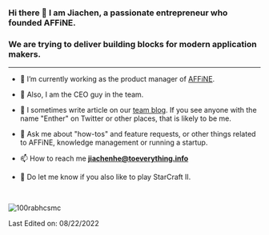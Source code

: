 ### Hi there 👋 I am Jiachen, a passionate entrepreneur who founded AFFiNE. 

### We are trying to deliver building blocks for modern application makers. 

---

- 🔭 I’m currently working as the product manager of <a href="https://affine.pro" target="blank">AFFiNE</a>.

- 🌱 Also, I am the CEO guy in the team.

- 📝 I sometimes write article on our <a href="https://blog.affine.pro/" target="blank">team blog</a>. If you see anyone with the name "Enther" on Twitter or other places, that is likely to be me.

- 💬 Ask me about "how-tos" and feature requests, or other things related to AFFiNE, knowledge management or running a startup.

- 📫 How to reach me **jiachenhe@toeverything.info**

- 📄 Do let me know if you also like to play StarCraft II.


<br>

<p align="left"> <img src="https://komarev.com/ghpvc/?username=HeJiachen-PM&label=Profile%20views&color=0e75b6&style=flat" alt="100rabhcsmc" /> </p>

Last Edited on: 08/22/2022
